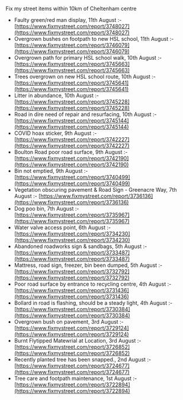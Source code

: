 Fix my street items within 10km of Cheltenham centre

<!-- fix_marker starts -->

- Faulty green/red man display, 11th August :- [https://www.fixmystreet.com/report/3748027](https://www.fixmystreet.com/report/3748027)
- Overgrown bushes on footpath to new HSL school, 11th August :- [https://www.fixmystreet.com/report/3746079](https://www.fixmystreet.com/report/3746079)
- Overgrown path for primary HSL school walk, 10th August :- [https://www.fixmystreet.com/report/3745663](https://www.fixmystreet.com/report/3745663)
- Trees overgrown on new HSL school route, 10th August :- [https://www.fixmystreet.com/report/3745641](https://www.fixmystreet.com/report/3745641)
- Litter in abundance, 10th August :- [https://www.fixmystreet.com/report/3745228](https://www.fixmystreet.com/report/3745228)
- Road in dire need of repair and resurfacing, 10th August :- [https://www.fixmystreet.com/report/3745144](https://www.fixmystreet.com/report/3745144)
- COVID hoax sticker, 9th August :- [https://www.fixmystreet.com/report/3742227](https://www.fixmystreet.com/report/3742227)
- Boulton Road poor road surface, 9th August :- [https://www.fixmystreet.com/report/3742190](https://www.fixmystreet.com/report/3742190)
- Bin not emptied, 9th August :- [https://www.fixmystreet.com/report/3740499](https://www.fixmystreet.com/report/3740499)
- Vegetation obscuring pavement & Road Sign - Greenacre Way, 7th August :- [https://www.fixmystreet.com/report/3736136](https://www.fixmystreet.com/report/3736136)
- Dog poo bin, 7th August :- [https://www.fixmystreet.com/report/3735967](https://www.fixmystreet.com/report/3735967)
- Water valve access point, 6th August :- [https://www.fixmystreet.com/report/3734230](https://www.fixmystreet.com/report/3734230)
- Abandoned roadworks sign & sandbags, 5th August :- [https://www.fixmystreet.com/report/3733487](https://www.fixmystreet.com/report/3733487)
- Mattress, road sign, freezer, bin been dumped, 5th August :- [https://www.fixmystreet.com/report/3732792](https://www.fixmystreet.com/report/3732792)
- Poor road surface by entrance to recycling centre, 4th August :- [https://www.fixmystreet.com/report/3731436](https://www.fixmystreet.com/report/3731436)
- Bollard in road is flashing, should be a steady light, 4th August :- [https://www.fixmystreet.com/report/3730384](https://www.fixmystreet.com/report/3730384)
- Overgrown bush on pavement, 3rd August :- [https://www.fixmystreet.com/report/3729124](https://www.fixmystreet.com/report/3729124)
- Burnt Flytipped Matewrial at Location, 3rd August :- [https://www.fixmystreet.com/report/3726852](https://www.fixmystreet.com/report/3726852)
- Recently planted tree has been snapped., 2nd August :- [https://www.fixmystreet.com/report/3724677](https://www.fixmystreet.com/report/3724677)
- Tree care and footpath maintenance, 1st August :- [https://www.fixmystreet.com/report/3722894](https://www.fixmystreet.com/report/3722894)

<!-- fix_marker ends -->